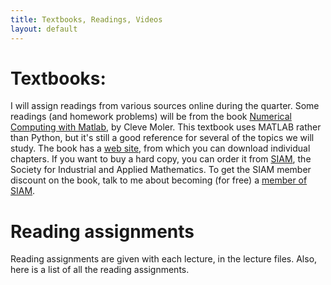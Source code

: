 ```yaml
---
title: Textbooks, Readings, Videos
layout: default
---
```


# Textbooks:

I will assign readings from various sources online during the quarter.
Some readings (and homework problems) will be from the book
[Numerical Computing with Matlab](https://ucsb-cs111.github.io/textbooks/ncm/), 
by Cleve Moler.
This textbook uses MATLAB rather than Python, but it's still a good reference
for several of the topics we will study.
The book has a [web site](http://www.mathworks.com/moler/index_ncm.html),
from which you can download individual chapters.
If you want to buy a hard copy, you can
order it from [SIAM](http://ec-securehost.com/SIAM/ot87.html), 
the Society for Industrial and Applied Mathematics.
To get the SIAM member discount on the book, talk to me
about becoming (for free) a 
[member of SIAM](http://www.siam.org/membership/individual/free.php).

# Reading assignments

Reading assignments are given with each lecture, in the lecture files.
Also, here is a list of all the reading assignments.


